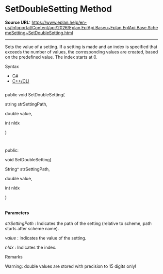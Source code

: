 # SetDoubleSetting Method

**Source URL:** https://www.eplan.help/en-us/Infoportal/Content/api/2026/Eplan.EplApi.Baseu~Eplan.EplApi.Base.SchemeSetting~SetDoubleSetting.html

---

Sets the value of a setting. If a setting is made and an index is specified that exceeds the number of values, the corresponding values are created, based on the predefined value. The index starts at 0.

Syntax

- [C#](#i-syntax-CS)
- [C++/CLI](#i-syntax-CPP2005)

```
```
public void SetDoubleSetting( 

   string strSettingPath,

   double value,

   int nIdx

)
```
```

```
```
public:

void SetDoubleSetting( 

   String^ strSettingPath,

   double value,

   int nIdx

)
```
```

#### Parameters

*strSettingPath*
:   Indicates the path of the setting (relative to scheme, path starts after scheme name).

*value*
:   Indicates the value of the setting.

*nIdx*
:   Indicates the index.

Remarks

Warning: double values are stored with precision to 15 digits only!
